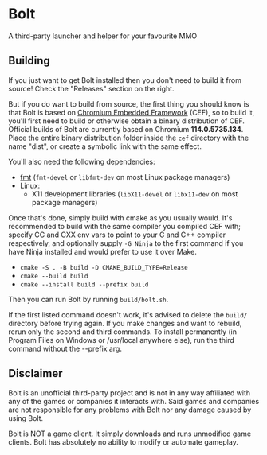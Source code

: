 # Bolt
A third-party launcher and helper for your favourite MMO

## Building
If you just want to get Bolt installed then you don't need to build it from source! Check the "Releases" section on the right.

But if you do want to build from source, the first thing you should know is that Bolt is based on [Chromium Embedded Framework](https://bitbucket.org/chromiumembedded/cef) (CEF), so to build it, you'll first need to build or otherwise obtain a binary distribution of CEF. Official builds of Bolt are currently based on Chromium **114.0.5735.134**. Place the entire binary distribution folder inside the `cef` directory with the name "dist", or create a symbolic link with the same effect.

You'll also need the following dependencies:
- [fmt](https://fmt.dev) (`fmt-devel` or `libfmt-dev` on most Linux package managers)
- Linux:
  - X11 development libraries (`libX11-devel` or `libx11-dev` on most package managers)

Once that's done, simply build with cmake as you usually would. It's recommended to build with the same compiler you compiled CEF with; specify CC and CXX env vars to point to your C and C++ compiler respectively, and optionally supply `-G Ninja` to the first command if you have Ninja installed and would prefer to use it over Make.
- `cmake -S . -B build -D CMAKE_BUILD_TYPE=Release`
- `cmake --build build`
- `cmake --install build --prefix build`

Then you can run Bolt by running `build/bolt.sh`.

If the first listed command doesn't work, it's advised to delete the `build/` directory before trying again. If you make changes and want to rebuild, rerun only the second and third commands. To install permanently (in Program Files on Windows or /usr/local anywhere else), run the third command without the --prefix arg.

## Disclaimer
Bolt is an unofficial third-party project and is not in any way affiliated with any of the games or companies it interacts with. Said games and companies are not responsible for any problems with Bolt nor any damage caused by using Bolt.

Bolt is NOT a game client. It simply downloads and runs unmodified game clients. Bolt has absolutely no ability to modify or automate gameplay.
